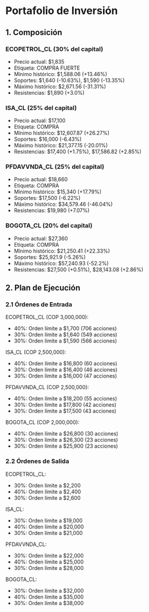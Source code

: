 # Portafolio de Inversión

## 1. Composición

### ECOPETROL_CL (30% del capital)

- Precio actual: $1,835
- Etiqueta: COMPRA FUERTE
- Mínimo histórico: $1,588.06 (+13.46%)
- Soportes: $1,640 (-10.63%), $1,590 (-13.35%)
- Máximo histórico: $2,671.56 (-31.31%)
- Resistencias: $1,890 (+3.0%)

### ISA_CL (25% del capital)

- Precio actual: $17,100
- Etiqueta: COMPRA
- Mínimo histórico: $12,607.87 (+26.27%)
- Soportes: $16,000 (-6.43%)
- Máximo histórico: $21,377.15 (-20.01%)
- Resistencias: $17,400 (+1.75%), $17,586.82 (+2.85%)

### PFDAVVNDA_CL (25% del capital)

- Precio actual: $18,660
- Etiqueta: COMPRA
- Mínimo histórico: $15,340 (+17.79%)
- Soportes: $17,500 (-6.22%)
- Máximo histórico: $34,579.46 (-46.04%)
- Resistencias: $19,980 (+7.07%)

### BOGOTA_CL (20% del capital)

- Precio actual: $27,360
- Etiqueta: COMPRA
- Mínimo histórico: $21,250.41 (+22.33%)
- Soportes: $25,921.9 (-5.26%)
- Máximo histórico: $57,240.93 (-52.2%)
- Resistencias: $27,500 (+0.51%), $28,143.08 (+2.86%)

## 2. Plan de Ejecución

### 2.1 Órdenes de Entrada

ECOPETROL_CL (COP 3,000,000):

- 40%: Orden límite a $1,700 (706 acciones)
- 30%: Orden límite a $1,640 (549 acciones)
- 30%: Orden límite a $1,590 (566 acciones)

ISA_CL (COP 2,500,000):

- 40%: Orden límite a $16,800 (60 acciones)
- 30%: Orden límite a $16,400 (46 acciones)
- 30%: Orden límite a $16,000 (47 acciones)

PFDAVVNDA_CL (COP 2,500,000):

- 40%: Orden límite a $18,200 (55 acciones)
- 30%: Orden límite a $17,800 (42 acciones)
- 30%: Orden límite a $17,500 (43 acciones)

BOGOTA_CL (COP 2,000,000):

- 40%: Orden límite a $26,800 (30 acciones)
- 30%: Orden límite a $26,300 (23 acciones)
- 30%: Orden límite a $25,900 (23 acciones)

### 2.2 Órdenes de Salida

ECOPETROL_CL:

- 30%: Orden límite a $2,200
- 40%: Orden límite a $2,400
- 30%: Orden límite a $2,600

ISA_CL:

- 30%: Orden límite a $19,000
- 40%: Orden límite a $20,000
- 30%: Orden límite a $21,000

PFDAVVNDA_CL:

- 30%: Orden límite a $22,000
- 40%: Orden límite a $25,000
- 30%: Orden límite a $28,000

BOGOTA_CL:

- 30%: Orden límite a $32,000
- 40%: Orden límite a $35,000
- 30%: Orden límite a $38,000
